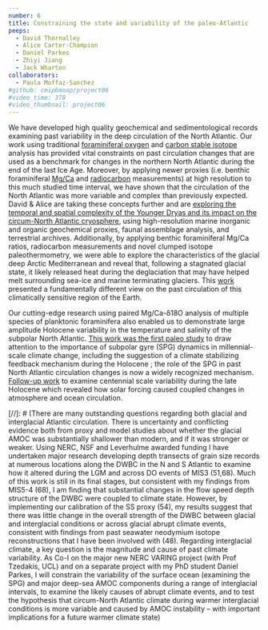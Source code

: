 ```yaml
---
number: 6
title: Constraining the state and variability of the paleo-Atlantic
peeps:
  - David Thornalley
  - Alice Carter-Champion
  - Daniel Parkes
  - Zhiyi Jiang
  - Jack Wharton
collaborators:
  - Paula Moffaz-Sanchez
#github: cmip6moap/project06
#video_time: 378
#video_thumbnail: project06
---
```


We have developed high quality geochemical and sedimentological records examining past variability in the deep circulation of the North Atlantic. Our work using traditional [foraminiferal oxygen](https://iris.ucl.ac.uk/iris/publication/875666/7) and [carbon stable isotope](https://iris.ucl.ac.uk/iris/publication/900233/13) analysis has provided vital constraints on past circulation changes that are used as a benchmark for changes in the northern North Atlantic during the end of the last Ice Age. Moreover, by applying newer proxies (i.e. benthic foraminiferal [Mg/Ca](https://iris.ucl.ac.uk/iris/publication/875665/7) and [radiocarbon](https://iris.ucl.ac.uk/iris/publication/1208455/1) measurements) at high resolution to this much studied time interval, we have shown that the circulation of the North Atlantic was more variable and complex than previously expected. David & Alice are taking these concepts further and are [exploring the temporal and spatial complexity of the Younger Dryas and its impact on the circum-North Atlantic cryosphere](https://iris.ucl.ac.uk/iris/publication/1832763/1), using high-resolution marine inorganic and organic geochemical proxies, faunal assemblage analysis, and terrestrial archives. Additionally, by applying benthic foraminiferal Mg/Ca ratios, radiocarbon measurements and novel clumped isotope paleothermometry, we were able to explore the characteristics of the glacial deep Arctic Mediterranean and reveal that, following a stagnated glacial state, it likely released heat during the deglaciation that may have helped melt surrounding sea-ice and marine terminating glaciers. This [work](https://iris.ucl.ac.uk/iris/publication/1046697/3) presented a fundamentally different view on the past circulation of this climatically sensitive region of the Earth. 

Our cutting-edge research using paired Mg/Ca-δ18O analysis of multiple species of planktonic foraminifera also enabled us to demonstrate large amplitude Holocene variability in the temperature and salinity of the subpolar North Atlantic. [This work was the first paleo study](https://iris.ucl.ac.uk/iris/publication/875667/7) to draw attention to the importance of subpolar gyre (SPG) dynamics in millennial-scale climate change, including the suggestion of a climate stabilizing feedback mechanism during the Holocene ; the role of the SPG in past North Atlantic circulation changes is now a widely recognized mechanism. [Follow-up work](https://iris.ucl.ac.uk/iris/publication/935116/7) to examine centennial scale variability during the late Holocene which revealed how solar forcing caused coupled changes in atmosphere and ocean circulation.

[//]: # (There are many outstanding questions regarding both glacial and interglacial Atlantic circulation. There is uncertainty and conflicting evidence both from proxy and model studies about whether the glacial AMOC was substantially shallower than modern, and if it was stronger or weaker. Using NERC, NSF and Leverhulme awarded funding I have undertaken major research developing depth transects of grain size records at numerous locations along the DWBC in the N and S Atlantic to examine how it altered during the LGM and across DO events of MIS3 (51,68). Much of this work is still in its final stages, but consistent with my findings from MIS5-4 (68), I am finding that substantial changes in the flow speed depth structure of the DWBC were coupled to climate state. However, by implementing our calibration of the SS proxy (54), my results suggest that there was little change in the overall strength of the DWBC between glacial and interglacial conditions or across glacial abrupt climate events, consistent with findings from past seawater neodymium isotope reconstructions that I have been involved with (48). Regarding interglacial climate, a key question is the magnitude and cause of past climate variability. As Co-I on the major new NERC VARING project (with Prof Tzedakis, UCL) and on a separate project with my PhD student Daniel Parkes, I will constrain the variability of the surface ocean (examining the SPG) and major deep-sea AMOC components during a range of interglacial intervals, to examine the likely causes of abrupt climate events, and to test the hypothesis that circum-North Atlantic climate during warmer interglacial conditions is more variable and caused by AMOC instability – with important implications for a future warmer climate state)

